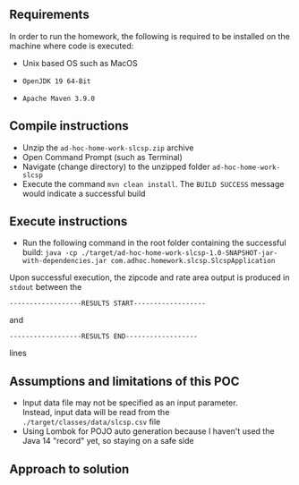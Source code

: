 ## Requirements
In order to run the homework, the following is required to be installed on the machine where code is executed:

* Unix based OS such as MacOS

* `OpenJDK 19 64-Bit`

* `Apache Maven 3.9.0`

## Compile instructions
* Unzip the `ad-hoc-home-work-slcsp.zip` archive
* Open Command Prompt (such as Terminal)
* Navigate (change directory) to the unzipped folder `ad-hoc-home-work-slcsp`
* Execute the command `mvn clean install`. The `BUILD SUCCESS` message would indicate a successful build

## Execute instructions
* Run the following command in the root folder containing the successful build:
`java -cp ./target/ad-hoc-home-work-slcsp-1.0-SNAPSHOT-jar-with-dependencies.jar com.adhoc.homework.slcsp.SlcspApplication`

Upon successful execution, the zipcode and rate area output is produced in `stdout` between the 


`------------------RESULTS START------------------` 

and 

`------------------RESULTS END------------------` 

lines

## Assumptions and limitations of this POC

* Input data file may not be specified as an input parameter. <br/>Instead, input data will be read from the <code>./target/classes/data/slcsp.csv</code> file
* Using Lombok for POJO auto generation because I haven't used the Java 14 "record" yet, so staying on a safe side


## Approach to solution


